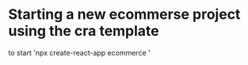 # Starting a new ecommerse project using the cra template
to start 'npx create-react-app ecommerce '